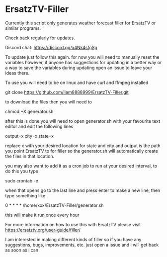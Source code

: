# ErsatzTV-Filler
 Currently this script only generates weather forecast filler for ErsatzTV or similar programs.

 Check back regularly for updates.

Discord chat: https://discord.gg/x4Nk4sfgSg

 To update just follow this again. for now you will need to manually reset the variables however, if anyone has suggestions for updating in a better way or a way to save the variables during updating open an issue to leave your ideas there.

 To use you will need to be on linux and have curl and ffmpeg installed

 git clone https://github.com/liam8888999/ErsatzTV-Filler.git

 to download the files then you will need to

 chmod +X generator.sh

 after this is done you will need to open generator.sh with your favourite text editor and edit the following lines

 output=x
 city=x
 state=x

 replace x with your desired location for state and city and output is the path you point ErsatzTV to for filler so the generator.sh will automatically create the files in that location.

 you may also want to add it as a cron job to run at your desired interval, to do this you type

 sudo crontab -e

 when that opens go to the last line and press enter to make a new line, then type something like

 0 * * * * /home/xxx/ErsatzTV-Filler/generator.sh

 this will make it run once every hour

For more information on how to use this with ErsatzTV please visit https://ersatztv.org/user-guide/filler/





 I am interested in making different kinds of filler so if you have any suggestions, bugs, improvements, etc. just open a issue and i will get back as soon as i can
